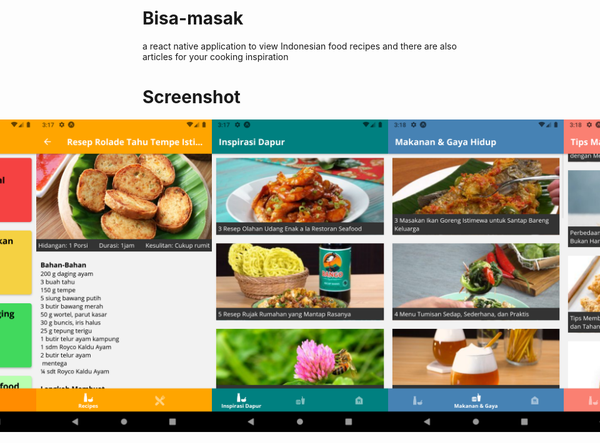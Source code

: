 # Bisa-masak
a react native application to view Indonesian food recipes and there are also articles for your cooking inspiration

# Screenshot
<div style="display:flex; justify-content:center;">
<img src="https://github.com/pepega90/Bisa-masak/blob/main/screenshot/Screenshot_1615017479.png" width="300" height="500" />
<img src="https://github.com/pepega90/Bisa-masak/blob/main/screenshot/Screenshot_1615018627.png" width="300" height="500" />
<img src="https://github.com/pepega90/Bisa-masak/blob/main/screenshot/Screenshot_1615018657.png" width="300" height="500" />
<img src="https://github.com/pepega90/Bisa-masak/blob/main/screenshot/Screenshot_1615018677.png" width="300" height="500" />
<img src="https://github.com/pepega90/Bisa-masak/blob/main/screenshot/Screenshot_1615018684.png" width="300" height="500" />
<img src="https://github.com/pepega90/Bisa-masak/blob/main/screenshot/Screenshot_1615018693.png" width="300" height="500" />
<img src="https://github.com/pepega90/Bisa-masak/blob/main/screenshot/Screenshot_1615018700.png" width="300" height="500" />
</div>


